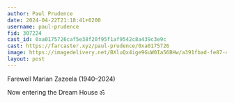 ```yaml
---
author: Paul Prudence
date: 2024-04-22T21:18:41+0200
username: paul-prudence
fid: 307224
cast_id: 0xa0175726caf5e38f20f95f1af9542c8a439c3e9c
cast: https://farcaster.xyz/paul-prudence/0xa0175726
image: https://imagedelivery.net/BXluQx4ige9GuW0Ia56BHw/a391fbad-fe87-4d47-cda4-989fe895bb00/original
layout: post
---
```


Farewell Marian Zazeela (1940–2024)

Now entering the Dream House ॐ

<img src='https://imagedelivery.net/BXluQx4ige9GuW0Ia56BHw/a391fbad-fe87-4d47-cda4-989fe895bb00/original' alt='' referrerpolicy='no-referrer'/>
<img src='https://imagedelivery.net/BXluQx4ige9GuW0Ia56BHw/59f2a0c6-da7a-4dac-708d-e301fdb86900/original' alt='' referrerpolicy='no-referrer'/>
